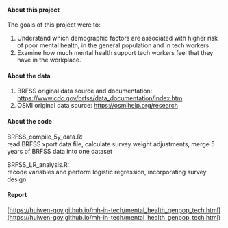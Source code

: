 #### About this project
 
The goals of this project were to:   
1. Understand which demographic factors are associated with higher risk of poor mental health, in the general population and in tech workers.    
2. Examine how much mental health support tech workers feel that they have in the workplace.  
 
#### About the data

1. BRFSS original data source and documentation: https://www.cdc.gov/brfss/data_documentation/index.htm  
2. OSMI original data source: https://osmihelp.org/research  

#### About the code

BRFSS_compile_5y_data.R:   
read BRFSS xport data file, calculate survey weight adjustments, merge 5 years of BRFSS data into one dataset  

BRFSS_LR_analysis.R:   
recode variables and perform logistic regression, incorporating survey design  

#### Report

[https://huiwen-goy.github.io/mh-in-tech/mental_health_genpop_tech.html](https://huiwen-goy.github.io/mh-in-tech/mental_health_genpop_tech.html)
